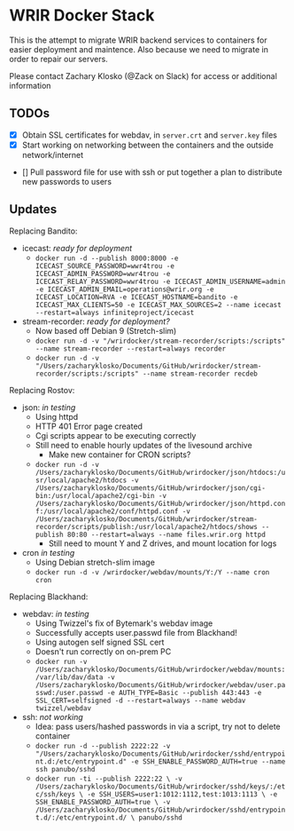# WRIR Docker Stack

This is the attempt to migrate WRIR backend services to containers for easier deployment and maintence. Also because we need to migrate in order to repair our servers.

Please contact Zachary Klosko (@Zack on Slack) for access or additional information

## TODOs

- [x] Obtain SSL certificates for webdav, in `server.crt` and `server.key` files
- [x] Start working on networking between the containers and the outside network/internet
- [] Pull password file for use with ssh or put together a plan to distribute new passwords to users

## Updates

Replacing Bandito:

- icecast: *ready for deployment*
  - `docker run -d --publish 8000:8000 -e ICECAST_SOURCE_PASSWORD=wwr4trou -e ICECAST_ADMIN_PASSWORD=wwr4trou -e ICECAST_RELAY_PASSWORD=wwr4trou -e ICECAST_ADMIN_USERNAME=admin -e ICECAST_ADMIN_EMAIL=operations@wrir.org -e ICECAST_LOCATION=RVA -e ICECAST_HOSTNAME=bandito -e ICECAST_MAX_CLIENTS=50 -e ICECAST_MAX_SOURCES=2 --name icecast --restart=always infiniteproject/icecast`
- stream-recorder: *ready for deployment?*
  - Now based off Debian 9 (Stretch-slim)
  - `docker run -d -v "/wrirdocker/stream-recorder/scripts:/scripts" --name stream-recorder --restart=always recorder`
  - `docker run -d -v "/Users/zacharyklosko/Documents/GitHub/wrirdocker/stream-recorder/scripts:/scripts" --name stream-recorder recdeb`

Replacing Rostov:

- json: *in testing*
  - Using httpd
  - HTTP 401 Error page created
  - Cgi scripts appear to be executing correctly
  - Still need to enable hourly updates of the livesound archive
    - Make new container for CRON scripts?
  - `docker run -d -v /Users/zacharyklosko/Documents/GitHub/wrirdocker/json/htdocs:/usr/local/apache2/htdocs -v /Users/zacharyklosko/Documents/GitHub/wrirdocker/json/cgi-bin:/usr/local/apache2/cgi-bin -v /Users/zacharyklosko/Documents/GitHub/wrirdocker/json/httpd.conf:/usr/local/apache2/conf/httpd.conf -v /Users/zacharyklosko/Documents/GitHub/wrirdocker/stream-recorder/scripts/publish:/usr/local/apache2/htdocs/shows --publish 80:80 --restart=always --name files.wrir.org httpd`
    - Still need to mount Y and Z drives, and mount location for logs
- cron *in testing*
  - Using Debian stretch-slim image
  - `docker run -d -v /wrirdocker/webdav/mounts/Y:/Y --name cron cron`

Replacing Blackhand:

- webdav: *in testing*
  - Using Twizzel's fix of Bytemark's webdav image
  - Successfully accepts user.passwd file from Blackhand!
  - Using autogen self signed SSL cert
  - Doesn't run correctly on on-prem PC
  - `docker run -v /Users/zacharyklosko/Documents/GitHub/wrirdocker/webdav/mounts:/var/lib/dav/data -v /Users/zacharyklosko/Documents/GitHub/wrirdocker/webdav/user.passwd:/user.passwd -e AUTH_TYPE=Basic --publish 443:443 -e SSL_CERT=selfsigned -d --restart=always --name webdav twizzel/webdav`
- ssh: *not working*
  - Idea: pass users/hashed passwords in via a script, try not to delete container
  - `docker run -d --publish 2222:22 -v "/Users/zacharyklosko/Documents/GitHub/wrirdocker/sshd/entrypoint.d:/etc/entrypoint.d" -e SSH_ENABLE_PASSWORD_AUTH=true --name ssh panubo/sshd`
  - `docker run -ti --publish 2222:22 \
  -v /Users/zacharyklosko/Documents/GitHub/wrirdocker/sshd/keys/:/etc/ssh/keys \
  -e SSH_USERS=user1:1012:1112,test:1013:1113 \
  -e SSH_ENABLE_PASSWORD_AUTH=true \
  -v /Users/zacharyklosko/Documents/GitHub/wrirdocker/sshd/entrypoint.d/:/etc/entrypoint.d/ \
  panubo/sshd`
